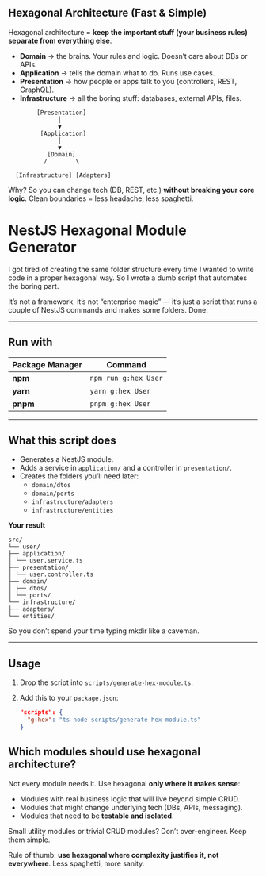 ## Hexagonal Architecture (Fast & Simple)

Hexagonal architecture = **keep the important stuff (your business rules) separate from everything else**.

- **Domain** → the brains. Your rules and logic. Doesn’t care about DBs or APIs.
- **Application** → tells the domain what to do. Runs use cases.
- **Presentation** → how people or apps talk to you (controllers, REST, GraphQL).
- **Infrastructure** → all the boring stuff: databases, external APIs, files.

```
        [Presentation]
              │
              ▼
         [Application]
              │
              ▼
           [Domain]
          /        \

  [Infrastructure] [Adapters]
```

Why? So you can change tech (DB, REST, etc.) **without breaking your core logic**.
Clean boundaries = less headache, less spaghetti.

# NestJS Hexagonal Module Generator

I got tired of creating the same folder structure every time I wanted to write code in a proper hexagonal way.
So I wrote a dumb script that automates the boring part.

It’s not a framework, it’s not “enterprise magic” — it’s just a script that runs a couple of NestJS commands and makes some folders. Done.

---

## Run with

| Package Manager | Command              |
| --------------- | -------------------- |
| **npm**         | `npm run g:hex User` |
| **yarn**        | `yarn g:hex User`    |
| **pnpm**        | `pnpm g:hex User`    |

---

## What this script does

- Generates a NestJS module.
- Adds a service in `application/` and a controller in `presentation/`.
- Creates the folders you’ll need later:
  - `domain/dtos`
  - `domain/ports`
  - `infrastructure/adapters`
  - `infrastructure/entities`

**Your result**

```
src/
└── user/
├── application/
│ └── user.service.ts
├── presentation/
│ └── user.controller.ts
├── domain/
│ ├── dtos/
│ └── ports/
└── infrastructure/
├── adapters/
└── entities/
```

So you don’t spend your time typing mkdir like a caveman.

---

## Usage

1. Drop the script into `scripts/generate-hex-module.ts`.

2. Add this to your `package.json`:
   ```json
   "scripts": {
     "g:hex": "ts-node scripts/generate-hex-module.ts"
   }
   ```

## Which modules should use hexagonal architecture?

Not every module needs it. Use hexagonal **only where it makes sense**:

- Modules with real business logic that will live beyond simple CRUD.
- Modules that might change underlying tech (DBs, APIs, messaging).
- Modules that need to be **testable and isolated**.

Small utility modules or trivial CRUD modules? Don’t over-engineer. Keep them simple.

Rule of thumb: **use hexagonal where complexity justifies it, not everywhere**.
Less spaghetti, more sanity.
